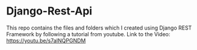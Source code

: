 # Django-Rest-Api
This repo contains the files and folders which I created using Django REST Framework by following a tutorial from youtube.
Link to the Video:
https://youtu.be/s7aINQPGNDM
